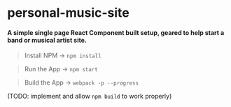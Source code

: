 # personal-music-site

#### A simple single page React Component built setup, geared to help start a band or musical artist site.

>Install NPM -> `npm install`

>Run the App -> `npm start`

>Build the App -> `webpack -p --progress`


(TODO: implement and allow `npm build` to work properly)
